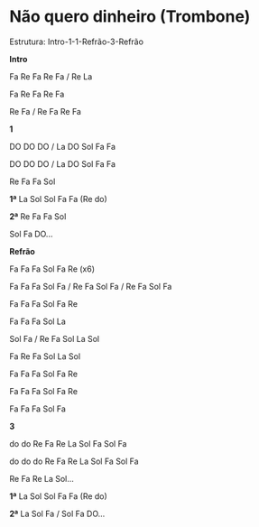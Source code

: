 # **Não quero dinheiro (Trombone)**

Estrutura: Intro-1-1-Refrão-3-Refrão

**Intro**

Fa Re Fa Re Fa / Re La

Fa Re Fa Re Fa

Re Fa / Re Fa Re Fa

**1**

DO DO DO / La DO Sol Fa Fa

DO DO DO / La DO Sol Fa Fa

Re Fa Fa Sol

**1ª** La Sol Sol Fa Fa (Re do)

**2ª** Re Fa Fa Sol

Sol Fa DO...

**Refrão**

Fa Fa Fa Sol Fa Re (x6)

Fa Fa Fa Sol Fa / Re Fa Sol Fa / Re Fa Sol Fa

Fa Fa Fa Sol Fa Re

Fa Fa Fa Sol La

Sol Fa / Re Fa Sol La Sol

Fa Re Fa Sol La Sol

Fa Fa Fa Sol Fa Re

Fa Fa Fa Sol Fa Re

Fa Fa Fa Sol Fa

**3**

do do Re Fa Re La Sol Fa Sol Fa

do do do Re Fa Re La Sol Fa Sol Fa

Re Fa Re La Sol...

**1ª** La Sol Sol Fa Fa (Re do)

**2ª** La Sol Fa / Sol Fa DO...